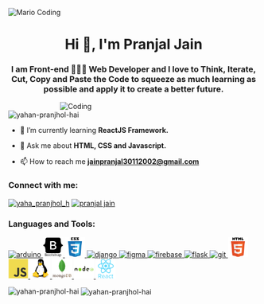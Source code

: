 ![Mario Coding](https://user-images.githubusercontent.com/105844448/214626316-af1b5198-c26c-4005-8bcf-711744e7b089.gif)
<h1 align="center">Hi 👋, I'm Pranjal Jain</h1>
<h3 align="center">I am Front-end 👨🏻‍💻 Web Developer and I love to Think, Iterate, Cut, Copy and Paste the Code to squeeze as much learning as possible and apply it to create a better future.</h3>
<img align="right" alt="Coding" width="400" src="https://user-images.githubusercontent.com/105844448/214631938-f957de6d-6fb5-4694-b428-136dba9a7cbf.gif">

<p align="left"> <img src="https://komarev.com/ghpvc/?username=yahan-pranjhol-hai&label=Profile%20views&color=0e75b6&style=flat" alt="yahan-pranjhol-hai" /> </p>

- 🌱 I’m currently learning **ReactJS Framework.**

- 💬 Ask me about **HTML, CSS and Javascript.**

- 📫 How to reach me **jainpranjal30112002@gmail.com**

<h3 align="left">Connect with me:</h3>
<p align="left">
<a href="https://twitter.com/yaha_pranjhol_h" target="blank"><img align="center" src="https://raw.githubusercontent.com/rahuldkjain/github-profile-readme-generator/master/src/images/icons/Social/twitter.svg" alt="yaha_pranjhol_h" height="30" width="40" /></a>
<a href="https://linkedin.com/in/pranjal jain" target="blank"><img align="center" src="https://raw.githubusercontent.com/rahuldkjain/github-profile-readme-generator/master/src/images/icons/Social/linked-in-alt.svg" alt="pranjal jain" height="30" width="40" /></a>
</p>

<h3 align="left">Languages and Tools:</h3>
<p align="left"> <a href="https://www.arduino.cc/" target="_blank" rel="noreferrer"> <img src="https://cdn.worldvectorlogo.com/logos/arduino-1.svg" alt="arduino" width="40" height="40"/> </a> <a href="https://getbootstrap.com" target="_blank" rel="noreferrer"> <img src="https://raw.githubusercontent.com/devicons/devicon/master/icons/bootstrap/bootstrap-plain-wordmark.svg" alt="bootstrap" width="40" height="40"/> </a> <a href="https://www.w3schools.com/css/" target="_blank" rel="noreferrer"> <img src="https://raw.githubusercontent.com/devicons/devicon/master/icons/css3/css3-original-wordmark.svg" alt="css3" width="40" height="40"/> </a> <a href="https://www.djangoproject.com/" target="_blank" rel="noreferrer"> <img src="https://cdn.worldvectorlogo.com/logos/django.svg" alt="django" width="40" height="40"/> </a> <a href="https://www.figma.com/" target="_blank" rel="noreferrer"> <img src="https://www.vectorlogo.zone/logos/figma/figma-icon.svg" alt="figma" width="40" height="40"/> </a> <a href="https://firebase.google.com/" target="_blank" rel="noreferrer"> <img src="https://www.vectorlogo.zone/logos/firebase/firebase-icon.svg" alt="firebase" width="40" height="40"/> </a> <a href="https://flask.palletsprojects.com/" target="_blank" rel="noreferrer"> <img src="https://www.vectorlogo.zone/logos/pocoo_flask/pocoo_flask-icon.svg" alt="flask" width="40" height="40"/> </a> <a href="https://git-scm.com/" target="_blank" rel="noreferrer"> <img src="https://www.vectorlogo.zone/logos/git-scm/git-scm-icon.svg" alt="git" width="40" height="40"/> </a> <a href="https://www.w3.org/html/" target="_blank" rel="noreferrer"> <img src="https://raw.githubusercontent.com/devicons/devicon/master/icons/html5/html5-original-wordmark.svg" alt="html5" width="40" height="40"/> </a> <a href="https://developer.mozilla.org/en-US/docs/Web/JavaScript" target="_blank" rel="noreferrer"> <img src="https://raw.githubusercontent.com/devicons/devicon/master/icons/javascript/javascript-original.svg" alt="javascript" width="40" height="40"/> </a> <a href="https://www.linux.org/" target="_blank" rel="noreferrer"> <img src="https://raw.githubusercontent.com/devicons/devicon/master/icons/linux/linux-original.svg" alt="linux" width="40" height="40"/> </a> <a href="https://www.mongodb.com/" target="_blank" rel="noreferrer"> <img src="https://raw.githubusercontent.com/devicons/devicon/master/icons/mongodb/mongodb-original-wordmark.svg" alt="mongodb" width="40" height="40"/> </a> <a href="https://nodejs.org" target="_blank" rel="noreferrer"> <img src="https://raw.githubusercontent.com/devicons/devicon/master/icons/nodejs/nodejs-original-wordmark.svg" alt="nodejs" width="40" height="40"/> </a> <a href="https://reactjs.org/" target="_blank" rel="noreferrer"> <img src="https://raw.githubusercontent.com/devicons/devicon/master/icons/react/react-original-wordmark.svg" alt="react" width="40" height="40"/> </a> </p>

<p><img align="left" src="https://github-readme-stats.vercel.app/api/top-langs?username=yahan-pranjhol-hai&show_icons=true&locale=en&layout=compact" alt="yahan-pranjhol-hai" /></p>

<p>&nbsp;<img align="center" src="https://github-readme-stats.vercel.app/api?username=yahan-pranjhol-hai&show_icons=true&locale=en" alt="yahan-pranjhol-hai" /></p>



